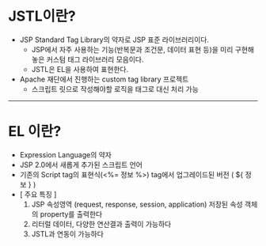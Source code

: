 # JSTL이란?
- JSP Standard Tag Library의 약자로 JSP 표준 라이브러리이다.
  - JSP에서 자주 사용하는 기능(반복문과 조건문, 데이터 표현 등)을 미리 구현해 놓은 커스텀 태그 라이브러리 모음이다.
  - JSTL은 EL을 사용하여 표현한다.
- Apache 재단에서 진행하는 custom tag library 프로젝트
  - 스크립트 릿으로 작성해야할 로직을 태그로 대신 처리 가능
   

---   

# EL 이란? 
- Expression Language의 약자
- JSP 2.0에서 새롭게 추가된 스크립트 언어
- 기존의 Script tag의 표현식(<%= 정보 %>) tag에서 업그레이드된 버전 ( ${ 정보 } )
- [ 주요 특징 ]
  1. JSP 속성영역 (request,  response, session, application) 저장된 속성 객체의 property를 출력한다
  2. 리터럴 데이터, 다양한 연산결과 출력이 가능하다
  3. JSTL과 연동이 가능하다
